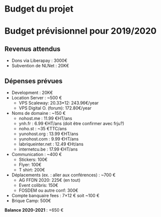 # Budget du projet

# Budget prévisionnel pour 2019/2020

## Revenus attendus

* Dons via Liberapay : 3000€
* Subvention de NLNet : 20K€

## Dépenses prévues

* Development : 20K€
* Location Server : ~500 €
   * VPS Scaleway: 20.33*12: 243.96€/year
   * VPS Digital O. (forum): 172.80€/year
* Noms de domaine : ~150 €
   * nohost.me : 11.99 €HT/ans
   * ynh.fr : 6.99 €HT/ans (doit être confirmer avec frju?)
   * noho.st : ~35 €TTC/ans
   * yunohost.org : 13.99 €HT/ans
   * yunohost.com : 9.99 €HT/ans
   * labriqueinter.net : 12.49 €Ht/ans
   * internetcu.be : 17.99 €HT/ans
* Communication : ~400 €    
   * Stickers: 100€
   * Flyer: 100€
   * T shirt: 200€
* Déplacements (ex. : aller aux conférences) : ~700 €    
   * AG FFDN 2020: 225€ (en tout) 
   * Event colibris: 150€
   * FOSDEM ou autre conf: 300€
* Compte banquaire fees : 7×12 € soit ~100 €
* Brique Camp: 500€

**Balance 2020-2021** : +650 €
